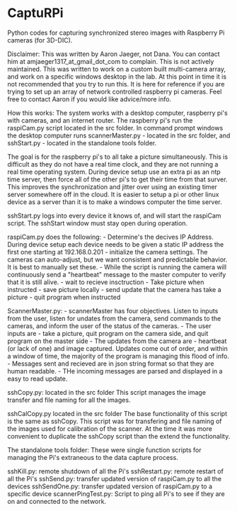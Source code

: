 # CaptuRPi
Python codes for capturing synchronized stereo images with Raspberry Pi cameras (for 3D-DIC).

Disclaimer: 
This was written by Aaron Jaeger, not Dana. You can contact him at amjaeger1317_at_gmail_dot_com to complain.
This is not actively maintained. 
This was written to work on a custom built multi-camera array, and work on a specific windows desktop in the lab. 
At this point in time it is not recommended that you try to run this. It is here for reference if you are trying to set up an array of network controlled raspberry pi cameras. Feel free to contact Aaron if you would like advice/more info. 


How this works:
The system works with a desktop computer, raspberry pi's with cameras, and an internet router. 
The raspberry pi's run the raspiCam.py script located in the src folder. 
In command prompt windows the desktop computer runs scannerMaster.py - located in the src folder, and sshStart.py - located in the standalone tools folder. 

The goal is for the raspberry pi's to all take a picture simultaneously. This is difficult as they do not have a real time clock, and they are not running a real time operating system. During device setup use an extra pi as an ntp time server, then force all of the other pi's to get their time from that surver. This improves the synchronization and jitter over using an existing timer server somewhere off in the cloud. It is easier to setup a pi or other linux device as a server than it is to make a windows computer the time server. 

sshStart.py logs into every device it knows of, and will start the raspiCam script. The sshStart window must stay open during operation.

raspiCam.py does the following: 
	- Determine's the decives IP Address. During device setup each device needs to be given a static IP address the first one starting at 192.168.0.201 
	- initialize the camera settings. The cameras can auto-adjust, but we want consistent and predictable behavior. It is best to manually set these. 
	- While the script is running the camera will continuously send a "heartbeat" message to the master computer to verify that it is still alive. 
	- wait to recieve insctruction
	- Take picture when instructed
	- save picture locally
	- send update that the camera has take a picture 
	- quit program when instructed 

ScannerMaster.py: 
	- scannerMaster has four objectives. Listen to inputs from the user, listen for undates from the camera, send commands to the cameras, and inform the user of the status of the cameras. 
	- The user inputs are - take a picture, quit program on the camera side, and quit program on the master side
	- The updates from the camera are - heartbeat (or lack of one) and image captured. Updates come out of order, and within a window of time, the majority of the program is managing this flood of info. 
	- Messages sent and recieved are in json string format so that they are human readable. 
	- THe incoming messages are parsed and displayed in a easy to read update. 

sshCopy.py: 
	located in the src folder
	This script manages the image transfer and file naming for all the images.

sshCalCopy.py 
	located in the src folder
	The base functionality of this script is the same as sshCopy. This script was for transfering and file naming of the images used for calibration of the scanner. At the time it was more convenient to duplicate the sshCopy script than the extend the functionality. 


The standalone tools folder: These were single function scripts for managing the Pi's extraneous to the data capture process. 

sshKill.py: remote shutdown of all the Pi's 
sshRestart.py: remote restart of all the Pi's 
sshSend.py: transfer updated version of raspiCam.py to all the devices 
sshSendOne.py: transfer updated version of raspiCam.py to a specific device
scannerPingTest.py: Script to ping all Pi's to see if they are on and connected to the network. 


